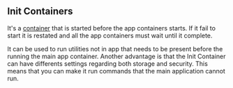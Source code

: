 ## Init Containers ##

It's a [container](container.md) that is started before the app containers starts.
If it fail to start it is restated and all the app containers must wait until it complete.

It can be used to run utilities not in app that needs to be present before the running the main app container.
Another advantage is that the Init Container can have differents settings regarding both storage and security.
This means that you can make it run commands that the main application cannot run.
